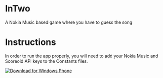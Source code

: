 InTwo
=====

A Nokia Music based game where you have to guess the song

Instructions
===

In order to run the app properly, you will need to add your Nokia Music and Scoreoid API keys to the Constants files. 

[![Download for Windows Phone](http://dev.scottisafool.co.uk/258x67_WPS_Download_cyan.png)](http://www.windowsphone.com/s?appid=219b592c-c382-4b87-95db-8c85c96651c2)
